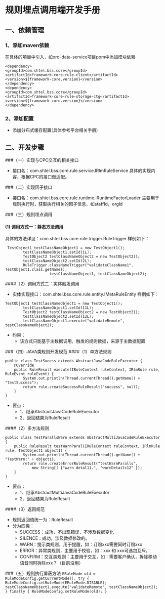 # 规则埋点调用端开发手册

## 一、依赖管理
### 1、添加maven依赖
在具体的项目中引入，如ord-data-service项目pom中添加模块依赖
```
<dependency>
<groupId>com.shtel.bss.core</groupId>
<artifactId>framework-core-rule-client</artifactId>
<version>${framework-core.version}</version>
</dependency>
<dependency>
<groupId>com.shtel.bss.core</groupId>
<artifactId>framework-core-rule-storage-ctg</artifactId>
<version>${framework-core.version}</version>
</dependency>
```
### 2、添加配置
+ 添加分布式缓存配置(具体参考平台相关手册)

## 二、开发步骤
###（一）实现与CPC交互的相关接口
+ 接口名：com.shtel.bss.core.rule.service.IRlmRuleService
具体的实现内容，根据CPC的接口做适配。

###（二）实现因子接口
+ 接口名：com.shtel.bss.core.rule.runtime.IRuntimeFactorLoader
主要用于规则执行时，获取执行相关的因子信息，如staffId，orgId

###（三）规则埋点调用
#### (1) 调用方式一：静态方法调用
具体的方法详见：com.shtel.bss.core.rule.trigger.RuleTrigger
样例如下：
```
 TestObject1 testClassNameObject1 = new TestObject1();
        testClassNameObject1.setId(1L);
        TestObject2 testClassNameObject2 = new TestObject2();
        testClassNameObject2.setId(2L);
        RuleTrigger.classNameTrigger("validateClassName1", TestObject1.class.getName(),
                    testClassNameObject1, testClassNameObject2);
```
####（2）调用方式二：实体触发调用
+ 实体实现接口：com.shtel.bss.core.rule.entity.IMetaRuleEntity
样例如下：
```
TestObject1 testClassNameObject1 = new TestObject1();
        testClassNameObject1.setId(11L);
        TestObject2 testClassNameObject2 = new TestObject2();
        testClassNameObject2.setId(12L);
        testClassNameObject1.execute("validateRemote", testClassNameObject2);
```

+ 约束：
    + 该方式只能基于主数据调用，触发的规则数据，来源于主数据配置

###（四）JAVA类规则开发规范
####（1）单方法规则
```
public class TestSucess extends AbstractJavaCodeRuleExecutor {
    @Override
    public RuleResult execute(IRuleContext ruleContext, IRlmRule rule, RuleEvent ruleEvent) {
        System.out.println(Thread.currentThread().getName() + "testSuccess");
        return rule.createSuccessRuleResult("success", null);
    }
}

``` 
+ 要点：
    + 1、继承AbstractJavaCodeRuleExecutor
    + 2、返回结果为RuleResult
    
####（2）多方法规则
```
public class TestParallsWarn extends AbstractMultiJavaCodeRuleExecutor {
    public RuleResult testWarnParal(IRuleContext ruleContext, IRlmRule rule, TestObject1 object1) {
        System.out.println(Thread.currentThread().getName() + "TestWarn:" + object1);
        return rule.createErrorRuleResult("testWarnParalls",
            new String[] {"warn detal11.", "warnDetails12" });
    }
}
```
+ 要点：
    + 1、继承AbstractMultiJavaCodeRuleExecutor
    + 2、返回结果为RuleResult

####（3）返回规范
+ 规则返回值统一为：RuleResult
+ 分为四类：
    + SUCCESS：成功，不出现错误，不涉及数据变化
    + SILENCE：成功，涉及数据修改的。
    + WARN：提示类规则，用于提醒，如：订购xxx需要同时订购xxx
    + ERROR：异常类规则，主要用于校验，如：xxx 和 xxx可选包互斥。
    + CONFIRM：交互类规则：主要用于交互，如：需要客户确认，拆除移动语音同时拆除xxx？（目前没用）

###（五）规则执行屏蔽方法
    ```
    ERuleMode old = RuleModeConfig.getCurrentMode();
        try {
            RuleModeConfig.setRuleMode(ERuleMode.DISABLE);
            testClassNameObject1.execute("validateRemote", testClassNameObject2);
        } finally {
            RuleModeConfig.setRuleMode(old);
        }
    ```


